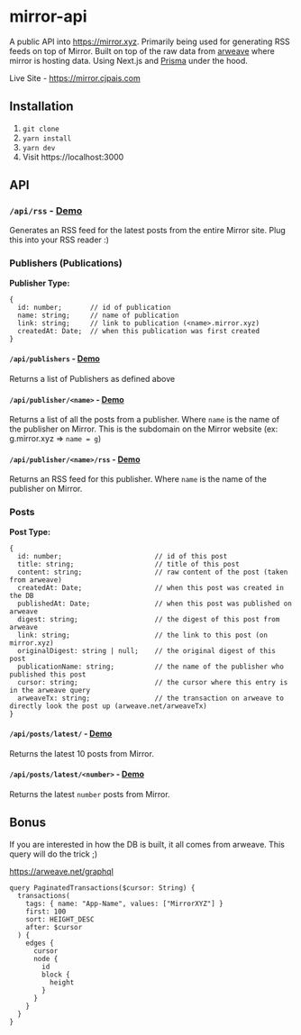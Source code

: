 # mirror-api

A public API into https://mirror.xyz. Primarily being used for generating RSS feeds on top of Mirror. Built on top of the raw data from [arweave](https://www.arweave.org) where mirror is hosting data. Using Next.js and [Prisma](https://www.prisma.io) under the hood.

Live Site - https://mirror.cjpais.com

## Installation

1. `git clone `
2. `yarn install`
3. `yarn dev`
4. Visit https://localhost:3000

## API

### `/api/rss` - [Demo](https://mirror.cjpais.com/api/rss)

Generates an RSS feed for the latest posts from the entire Mirror site. Plug this into your RSS reader :)

### Publishers (Publications)

**Publisher Type:**

```
{
  id: number;       // id of publication
  name: string;     // name of publication
  link: string;     // link to publication (<name>.mirror.xyz)
  createdAt: Date;  // when this publication was first created
}
```

#### `/api/publishers` - [Demo](https://mirror.cjpais.com/api/publishers)

Returns a list of Publishers as defined above

#### `/api/publisher/<name>` - [Demo](https://mirror.cjpais.com/api/publisher/g)

Returns a list of all the posts from a publisher. Where `name` is the name of the publisher on Mirror. This is the subdomain on the Mirror website (ex: g.mirror.xyz => `name = g`)

#### `/api/publisher/<name>/rss` - [Demo](https://mirror.cjpais.com/api/publisher/g/rss)

Returns an RSS feed for this publisher. Where `name` is the name of the publisher on Mirror.

### Posts

**Post Type:**

```
{
  id: number;                       // id of this post
  title: string;                    // title of this post
  content: string;                  // raw content of the post (taken from arweave)
  createdAt: Date;                  // when this post was created in the DB
  publishedAt: Date;                // when this post was published on arweave
  digest: string;                   // the digest of this post from arweave
  link: string;                     // the link to this post (on mirror.xyz)
  originalDigest: string | null;    // the original digest of this post
  publicationName: string;          // the name of the publisher who published this post
  cursor: string;                   // the cursor where this entry is in the arweave query
  arweaveTx: string;                // the transaction on arweave to directly look the post up (arweave.net/arweaveTx)
}
```

#### `/api/posts/latest/` - [Demo](https://mirror.cjpais.com/api/posts/latest)

Returns the latest 10 posts from Mirror.

#### `/api/posts/latest/<number>` - [Demo](https://mirror.cjpais.com/api/posts/latest/30)

Returns the latest `number` posts from Mirror.

## Bonus

If you are interested in how the DB is built, it all comes from arweave. This query will do
the trick ;)

https://arweave.net/graphql

```
query PaginatedTransactions($cursor: String) {
  transactions(
    tags: { name: "App-Name", values: ["MirrorXYZ"] }
    first: 100
    sort: HEIGHT_DESC
    after: $cursor
  ) {
    edges {
      cursor
      node {
        id
        block {
          height
        }
      }
    }
  }
}
```

